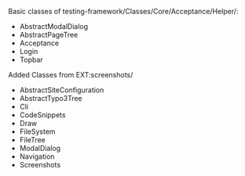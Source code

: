Basic classes of testing-framework/Classes/Core/Acceptance/Helper/: - AbstractModalDialog - AbstractPageTree - Acceptance - Login - TopbarAdded Classes from EXT:screenshots/ - AbstractSiteConfiguration - AbstractTypo3Tree - Cli - CodeSnippets - Draw - FileSystem - FileTree - ModalDialog - Navigation - Screenshots